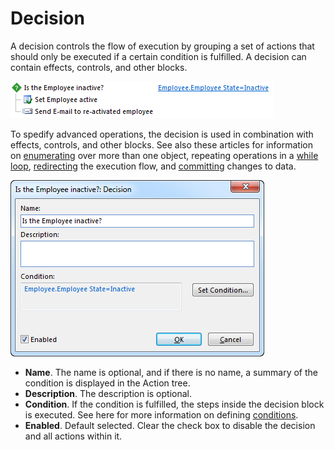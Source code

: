 # Decision

A decision controls the flow of execution by grouping a set of actions that should only be executed if a certain condition is fulfilled. A decision can contain effects, controls, and other blocks.

![IDC3520715B2424C55.png](media/IDC3520715B2424C55.png)

To spedify advanced operations, the decision is used in combination with effects, controls, and other blocks. See also these articles for information on [enumerating](enumerator.md) over more than one object, repeating operations in a [while loop](while-loop.md), [redirecting](../controls/redirect-execution.md) the execution flow, and [committing](scope.md) changes to data.

![IDB8EBCFE659FB44BD.png](media/IDB8EBCFE659FB44BD.png)

*   **Name**. The name is optional, and if there is no name, a summary of the condition is displayed in the Action tree.
*   **Description**. The description is optional.
*   **Condition**. If the condition is fulfilled, the steps inside the decision block is executed. See here for more information on defining [conditions](../../../../common-concepts/conditions.md).
*   **Enabled**. Default selected. Clear the check box to disable the decision and all actions within it.